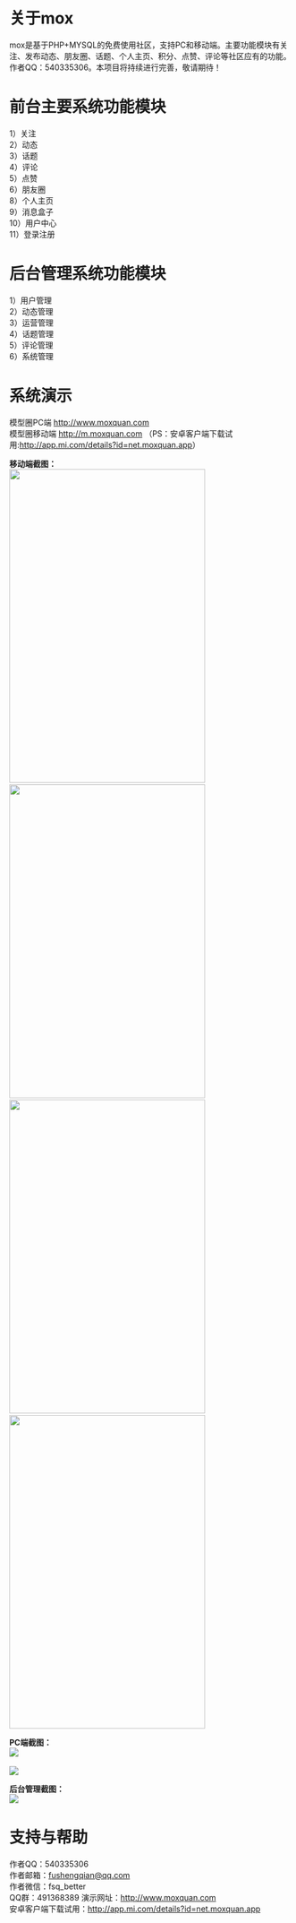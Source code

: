 # 关于mox
mox是基于PHP+MYSQL的免费使用社区，支持PC和移动端。主要功能模块有关注、发布动态、朋友圈、话题、个人主页、积分、点赞、评论等社区应有的功能。作者QQ：540335306。本项目将持续进行完善，敬请期待！

# 前台主要系统功能模块
1）关注</br>
2）动态</br>
3）话题</br>
4）评论</br>
5）点赞</br>
6）朋友圈</br>
8）个人主页</br>
9）消息盒子</br>
10）用户中心</br>
11）登录注册</br>

# 后台管理系统功能模块
1）用户管理</br>
2）动态管理</br>
3）运营管理</br>
4）话题管理</br>
5）评论管理</br>
6）系统管理</br>

# 系统演示
模型圈PC端 http://www.moxquan.com </br>
模型圈移动端 http://m.moxquan.com （PS：安卓客户端下载试用:<a target="_blank" href="http://app.mi.com/details?id=net.moxquan.app">http://app.mi.com/details?id=net.moxquan.app</a>）

<strong>移动端截图：</strong></br>
<img width="350" height="560" src="http:www.moxquan.com/doc/screenshots/1.png"/>
&nbsp;
&nbsp;
&nbsp;
&nbsp;
&nbsp;
&nbsp;
&nbsp;
<img width="350" height="560" src="http:www.moxquan.com/doc/screenshots/2.png"/>
&nbsp;
&nbsp;
&nbsp;
&nbsp;
&nbsp;
&nbsp;
&nbsp;
<img width="350" height="560" src="http:www.moxquan.com/doc/screenshots/3.png"/>
&nbsp;
&nbsp;
&nbsp;
&nbsp;
&nbsp;
&nbsp;
&nbsp;
<img width="350" height="560" src="http:www.moxquan.com/doc/screenshots/4.png"/>

<strong>PC端截图：</strong></br>
<img src="http:www.moxquan.com/doc/screenshots/pc_2.png"/></br></br>
<img src="http:www.moxquan.com/doc/screenshots/pc_3.png"/>

<strong>后台管理截图：</strong></br>
<img src="http:www.moxquan.com/doc/screenshots/admin_2.png"/>

# 支持与帮助
作者QQ：540335306</br>
作者邮箱：fushengqian@qq.com</br>
作者微信：fsq_better</br>
QQ群：491368389
演示网址：http://www.moxquan.com</br>
安卓客户端下载试用：http://app.mi.com/details?id=net.moxquan.app